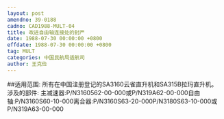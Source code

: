 ```yaml
---
layout: post
amendno: 39-0188
cadno: CAD1988-MULT-04
title: 改进自由轴连接处的封严
date: 1988-07-30 00:00:00 +0800
effdate: 1988-07-30 00:00:00 +0800
tag: MULT
categories: 中国民航局适航司
author: 王克俭
---
```


##适用范围:
所有在中国注册登记的SA3160云雀直升机和SA315B拉玛直升机。
涉及的部件: 主减速器:P/N3160562-00-000或P/N319A62-00-000自由轴:P/N3160S60-10-000离合器:P/N3160S63-20-000P/N3180S63-10-000或 P/N319A63-00-000

